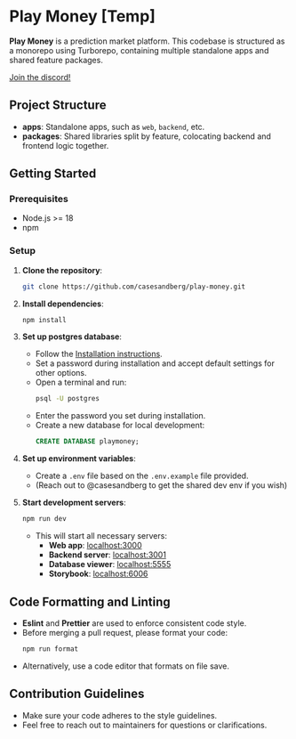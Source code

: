 # Play Money [Temp]

**Play Money** is a prediction market platform. This codebase is structured as a monorepo using Turborepo, containing multiple standalone apps and shared feature packages.

[Join the discord!](https://discord.gg/Q5CeSMFeBP)

## Project Structure

- **apps**: Standalone apps, such as `web`, `backend`, etc.
- **packages**: Shared libraries split by feature, colocating backend and frontend logic together.

## Getting Started

### Prerequisites

- Node.js >= 18
- npm

### Setup

1. **Clone the repository**:
   ```bash
   git clone https://github.com/casesandberg/play-money.git
   ```
2. **Install dependencies**:
   ```bash
   npm install
   ```
3. **Set up postgres database**:

   - Follow the [Installation instructions](https://www.prisma.io/dataguide/postgresql/setting-up-a-local-postgresql-database).
   - Set a password during installation and accept default settings for other options.
   - Open a terminal and run:
     ```bash
     psql -U postgres
     ```
   - Enter the password you set during installation.
   - Create a new database for local development:
     ```sql
     CREATE DATABASE playmoney;
     ```

4. **Set up environment variables**:

   - Create a `.env` file based on the `.env.example` file provided.
   - (Reach out to @casesandberg to get the shared dev env if you wish)

5. **Start development servers**:
   ```bash
   npm run dev
   ```
   - This will start all necessary servers:
     - **Web app**: [localhost:3000](http://localhost:3000)
     - **Backend server**: [localhost:3001](http://localhost:3001)
     - **Database viewer**: [localhost:5555](http://localhost:5555)
     - **Storybook**: [localhost:6006](http://localhost:6006)

## Code Formatting and Linting

- **Eslint** and **Prettier** are used to enforce consistent code style.
- Before merging a pull request, please format your code:
  ```bash
  npm run format
  ```
- Alternatively, use a code editor that formats on file save.

## Contribution Guidelines

- Make sure your code adheres to the style guidelines.
- Feel free to reach out to maintainers for questions or clarifications.
